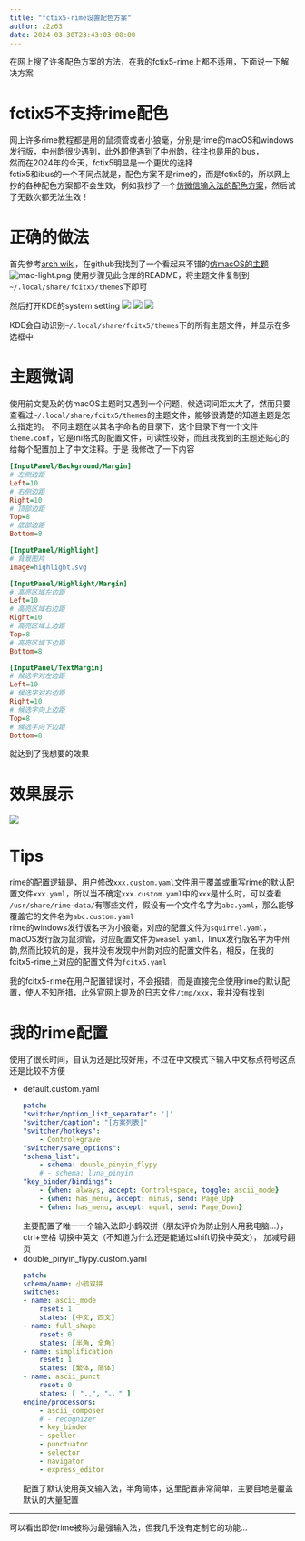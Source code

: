 ```yaml
---
title: "fctix5-rime设置配色方案"
author: z2z63
date: 2024-03-30T23:43:03+08:00
---
```

在网上搜了许多配色方案的方法，在我的fctix5-rime上都不适用，下面说一下解决方案<!--more-->
# fctix5不支持rime配色
网上许多rime教程都是用的鼠须管或者小狼毫，分别是rime的macOS和windows发行版，中州韵很少遇到，此外即使遇到了中州韵，往往也是用的ibus，  
然而在2024年的今天，fctix5明显是一个更优的选择  
fctix5和ibus的一个不同点就是，配色方案不是rime的，而是fctix5的，所以网上抄的各种配色方案都不会生效，例如我抄了一个[仿微信输入法的配色方案](https://git.kuraa.cc/kura/SquirrelConfig/src/commit/5b8482722e392ab496d1d74fed7a21f15eeaa3a4/squirrel.yaml#L148)，然后试了无数次都无法生效！  
# 正确的做法
首先参考[arch wiki](https://wiki.archlinux.org/title/Fcitx5#Themes_and_appearance)，在github我找到了一个看起来不错的[仿macOS的主题](https://github.com/thep0y/fcitx5-themes?tab=readme-ov-file#3%E4%BB%BF-macos)
![mac-light.png](https://github.com/thep0y/fcitx5-themes/raw/main/images/mac-dark.png)
使用步骤见此仓库的README，将主题文件复制到`~/.local/share/fcitx5/themes`下即可

然后打开KDE的system setting
![](https://raw.githubusercontent.com/z2z63/image/main/image.png)
![](https://raw.githubusercontent.com/z2z63/image/main/image1.png)
![](https://raw.githubusercontent.com/z2z63/image/main/image2.png)

KDE会自动识别`~/.local/share/fcitx5/themes`下的所有主题文件，并显示在多选框中  
# 主题微调
使用前文提及的仿macOS主题时又遇到一个问题，候选词间距太大了，然而只要查看过`~/.local/share/fcitx5/themes`的主题文件，能够很清楚的知道主题是怎么指定的。
不同主题在以其名字命名的目录下，这个目录下有一个文件`theme.conf`，它是ini格式的配置文件，可读性较好，而且我找到的主题还贴心的给每个配置加上了中文注释。于是
我修改了一下内容
```ini
[InputPanel/Background/Margin]
# 左侧边距
Left=10
# 右侧边距
Right=10
# 顶部边距
Top=8
# 底部边距
Bottom=8

[InputPanel/Highlight]
# 背景图片
Image=highlight.svg

[InputPanel/Highlight/Margin]
# 高亮区域左边距
Left=10
# 高亮区域右边距
Right=10
# 高亮区域上边距
Top=8
# 高亮区域下边距
Bottom=8

[InputPanel/TextMargin]
# 候选字对左边距
Left=10
# 候选字对右边距
Right=10
# 候选字向上边距
Top=8
# 候选字向下边距
Bottom=8
```
就达到了我想要的效果
# 效果展示
![](https://raw.githubusercontent.com/z2z63/image/main/2024-03-31_00-14.jpg)

# Tips
rime的配置逻辑是，用户修改`xxx.custom.yaml`文件用于覆盖或重写rime的默认配置文件`xxx.yaml`，所以当不确定`xxx.custom.yaml`中的`xxx`是什么时，可以查看
`/usr/share/rime-data/`有哪些文件，假设有一个文件名字为`abc.yaml`，那么能够覆盖它的文件名为`abc.custom.yaml`  
rime的windows发行版名字为小狼毫，对应的配置文件为`squirrel.yaml`，macOS发行版为鼠须管，对应配置文件为`weasel.yaml`，linux发行版名字为中州韵,然而比较坑的是，我并没有发现中州韵对应的配置文件名，相反，在我的fcitx5-rime上对应的配置文件为`fcitx5.yaml`  

我的fcitx5-rime在用户配置错误时，不会报错，而是直接完全使用rime的默认配置，使人不知所措，此外官网上提及的日志文件`/tmp/xxx`，我并没有找到

# 我的rime配置
使用了很长时间，自认为还是比较好用，不过在中文模式下输入中文标点符号这点还是比较不方便
- default.custom.yaml
    ```yaml
    patch:
    "switcher/option_list_separator": '|'
    "switcher/caption": "[方案列表]"
    "switcher/hotkeys":
        - Control+grave
    "switcher/save_options":
    "schema_list":
        - schema: double_pinyin_flypy
        # - schema: luna_pinyin
    "key_binder/bindings":
        - {when: always, accept: Control+space, toggle: ascii_mode}
        - {when: has_menu, accept: minus, send: Page_Up}
        - {when: has_menu, accept: equal, send: Page_Down}
    ```
    主要配置了唯一一个输入法即小鹤双拼（朋友评价为防止别人用我电脑...），ctrl+空格 切换中英文（不知道为什么还是能通过shift切换中英文），
    加减号翻页
- double_pinyin_flypy.custom.yaml
    ```yaml
    patch:
    schema/name: 小鹤双拼
    switches:
    - name: ascii_mode
        reset: 1
        states: [中文, 西文]
    - name: full_shape
        reset: 0
        states: [半角, 全角]
    - name: simplification
        reset: 1
        states: [繁体, 简体]
    - name: ascii_punct
        reset: 0
        states: [ ".,", "。，" ]
    engine/processors:
        - ascii_composer
        # - recognizer
        - key_binder
        - speller
        - punctuator
        - selector
        - navigator
        - express_editor
    ```
    配置了默认使用英文输入法，半角简体，这里配置非常简单，主要目地是覆盖默认的大量配置

---
可以看出即使rime被称为最强输入法，但我几乎没有定制它的功能...